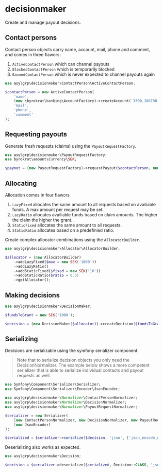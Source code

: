 # decisionmaker

Create and manage payout decisions.

## Contact persons

Contact person objects carry name, account, mail, phone and comment, and comes
in three flawors:

1. `ActiveContactPerson` which can channel payouts
1. `BlockedContactPerson` which is temporarily blocked
1. `BannedContactPerson` which is never expected to channel payouts again

<!-- @example contactPerson -->
```php
use asylgrp\decisionmaker\ContactPerson\ActiveContactPerson;

$contactPerson = new ActiveContactPerson(
    'name',
    (new \byrokrat\banking\AccountFactory)->createAccount('3300,180708-1235'),
    'mail',
    'phone',
    'comment'
);
```

## Requesting payouts

Generate fresh requests (claims) using the `PayoutRequestFactory`.

<!-- @example payout -->
<!-- @include contactPerson -->
```php
use asylgrp\decisionmaker\PayoutRequestFactory;
use byrokrat\amount\Currency\SEK;

$payout = (new PayoutRequestFactory)->requestPayout($contactPerson, new SEK('5000'), 'description');
```

## Allocating

Allocation comes in four flawors.

1. `LazyFixed` allocates the same amount to all requests based on availiable funds.
   A max amount per request may be set.
1. `LazyRatio` allocates availiable funds based on claim amounts. The higher
   the claim the higher the grant..
1. `StaticFixed` allocates the same amount to all requests.
1. `StaticRatio` allocates based on a predefinied ratio.

Create complex allocator combinations using the `AllocatorBuilder`.

<!-- @example allocator -->
<!-- @include payout -->
```php
use asylgrp\decisionmaker\Allocator\AllocatorBuilder;

$allocator = (new AllocatorBuilder)
    ->addLazyFixed($max = new SEK('1000'))
    ->addLazyRatio()
    ->addStaticFixed($fixed = new SEK('10'))
    ->addStaticRatio($ratio = 0.5)
    ->getAllocator();
```

## Making decisions

<!-- @example decision -->
<!-- @include allocator -->
```php
use asylgrp\decisionmaker\DecisionMaker;

$fundsToGrant = new SEK('1000');

$decision = (new DecisionMaker($allocator))->createDecision($fundsToGrant, [$payout], 'signature');
```

## Serializing

Decisions are serializable using the symfony serializer component.

> Note that to serialize decision objects you only need the DecisionNormalizer.
> The example below shows a more competent serializer that is able to serialize
> individual contacts and payout requests as well.

<!-- @example serializer -->
<!-- @include decision -->
```php
use Symfony\Component\Serializer\Serializer;
use Symfony\Component\Serializer\Encoder\JsonEncoder;

use asylgrp\decisionmaker\Normalizer\ContactPersonNormalizer;
use asylgrp\decisionmaker\Normalizer\DecisionNormalizer;
use asylgrp\decisionmaker\Normalizer\PayoutRequestNormalizer;

$serializer = new Serializer(
    [new ContactPersonNormalizer, new DecisionNormalizer, new PayoutRequestNormalizer],
    [new JsonEncoder]
);

$serialized = $serializer->serialize($decision, 'json', ['json_encode_options' => JSON_PRETTY_PRINT]);
```

<!--
@example validateSerialized
@include serializer
@expectOutput "/^\{.+\}$/s"
```php
echo $serialized;
```
-->

Deserializing also works as expected.

<!-- @example deserializer -->
<!-- @include serializer -->
```php
use asylgrp\decisionmaker\Decision;

$decision = $serializer->deserialize($serialized, Decision::CLASS, 'json');
```
